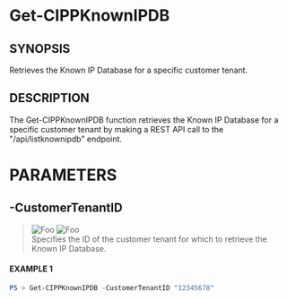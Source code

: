 # Get-CIPPKnownIPDB
## SYNOPSIS
Retrieves the Known IP Database for a specific customer tenant.
## DESCRIPTION
The Get-CIPPKnownIPDB function retrieves the Known IP Database for a specific customer tenant by making a REST API call to the "/api/listknownipdb" endpoint.
# PARAMETERS

## **-CustomerTenantID**
> ![Foo](https://img.shields.io/badge/Type-String-Blue?) ![Foo](https://img.shields.io/badge/Mandatory-FALSE-Green?) \
Specifies the ID of the customer tenant for which to retrieve the Known IP Database.

 #### EXAMPLE 1
```powershell
PS > Get-CIPPKnownIPDB -CustomerTenantID "12345678"
```

